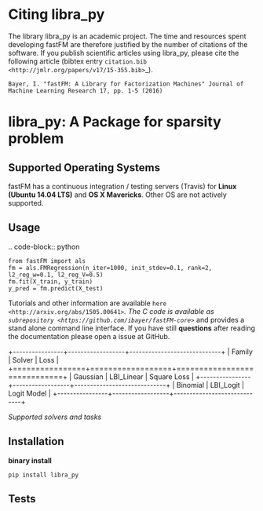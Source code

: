 Citing libra_py
=============

The library libra_py is an academic project. The time and resources spent developing fastFM are therefore justified 
by the number of citations of the software. If you publish scientific articles using libra_py, please cite the following article (bibtex entry `citation.bib <http://jmlr.org/papers/v17/15-355.bib>`_).

    Bayer, I. "fastFM: A Library for Factorization Machines" Journal of Machine Learning Research 17, pp. 1-5 (2016)


libra_py: A Package for sparsity problem
============================================



Supported Operating Systems
---------------------------
fastFM has a continuous integration / testing servers (Travis) for **Linux (Ubuntu 14.04 LTS)**
and **OS X Mavericks**. Other OS are not actively supported.

Usage
-----
.. code-block:: python

    from fastFM import als
    fm = als.FMRegression(n_iter=1000, init_stdev=0.1, rank=2, l2_reg_w=0.1, l2_reg_V=0.5)
    fm.fit(X_train, y_train)
    y_pred = fm.predict(X_test)


Tutorials and other information are available `here <http://arxiv.org/abs/1505.00641>`_.
The C code is available as `subrepository <https://github.com/ibayer/fastFM-core>`_ and provides 
a stand alone command line interface. If you have still **questions** after reading the documentation please open a issue at GitHub.

+----------------+------------------+-----------------------------+
| Family         | Solver           | Loss                        |
+================+==================+=============================+
| Gaussian       | LBI_Linear       | Square Loss                 |
+----------------+------------------+-----------------------------+
| Binomial       | LBI_Logit        | Logit Model                 |
+----------------+------------------+-----------------------------+

*Supported solvers and tasks*

Installation
------------

**binary install**

``pip install libra_py``


Tests
-----


